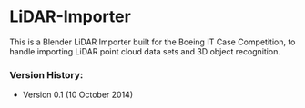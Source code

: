 LiDAR-Importer
==============

This is a Blender LiDAR Importer built for the Boeing IT Case Competition, to handle importing LiDAR point cloud data sets and 3D object recognition.

### Version History:
* Version 0.1 (10 October 2014)
